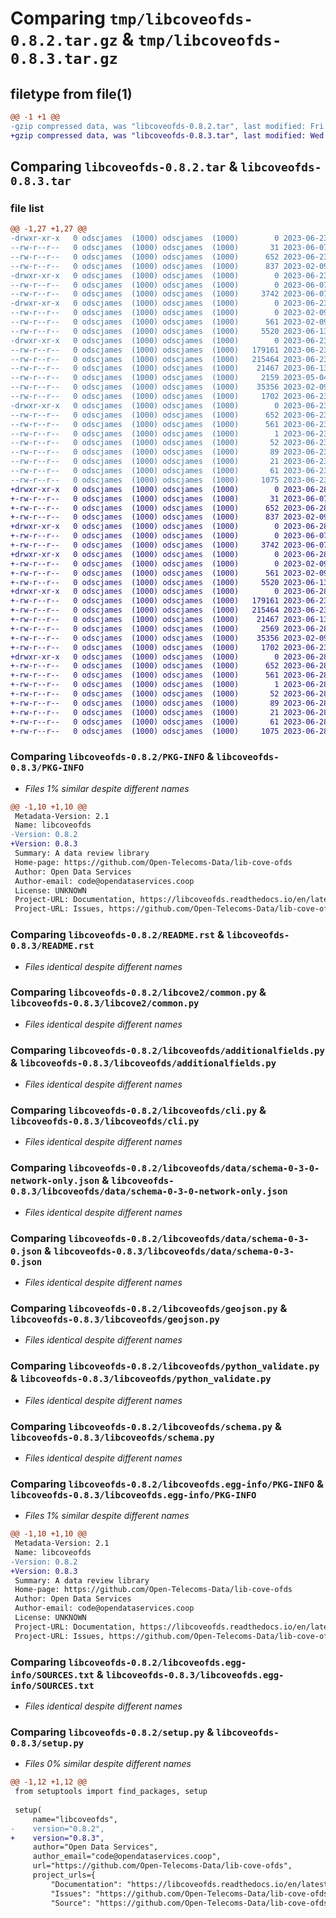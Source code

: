 # Comparing `tmp/libcoveofds-0.8.2.tar.gz` & `tmp/libcoveofds-0.8.3.tar.gz`

## filetype from file(1)

```diff
@@ -1 +1 @@
-gzip compressed data, was "libcoveofds-0.8.2.tar", last modified: Fri Jun 23 16:02:35 2023, max compression
+gzip compressed data, was "libcoveofds-0.8.3.tar", last modified: Wed Jun 28 08:13:08 2023, max compression
```

## Comparing `libcoveofds-0.8.2.tar` & `libcoveofds-0.8.3.tar`

### file list

```diff
@@ -1,27 +1,27 @@
-drwxr-xr-x   0 odscjames  (1000) odscjames  (1000)        0 2023-06-23 16:02:35.642155 libcoveofds-0.8.2/
--rw-r--r--   0 odscjames  (1000) odscjames  (1000)       31 2023-06-07 07:23:52.000000 libcoveofds-0.8.2/MANIFEST.in
--rw-r--r--   0 odscjames  (1000) odscjames  (1000)      652 2023-06-23 16:02:35.642155 libcoveofds-0.8.2/PKG-INFO
--rw-r--r--   0 odscjames  (1000) odscjames  (1000)      837 2023-02-09 08:10:34.000000 libcoveofds-0.8.2/README.rst
-drwxr-xr-x   0 odscjames  (1000) odscjames  (1000)        0 2023-06-23 16:02:35.638155 libcoveofds-0.8.2/libcove2/
--rw-r--r--   0 odscjames  (1000) odscjames  (1000)        0 2023-06-07 07:24:06.000000 libcoveofds-0.8.2/libcove2/__init__.py
--rw-r--r--   0 odscjames  (1000) odscjames  (1000)     3742 2023-06-07 07:24:06.000000 libcoveofds-0.8.2/libcove2/common.py
-drwxr-xr-x   0 odscjames  (1000) odscjames  (1000)        0 2023-06-23 16:02:35.638155 libcoveofds-0.8.2/libcoveofds/
--rw-r--r--   0 odscjames  (1000) odscjames  (1000)        0 2023-02-09 08:10:34.000000 libcoveofds-0.8.2/libcoveofds/__init__.py
--rw-r--r--   0 odscjames  (1000) odscjames  (1000)      561 2023-02-09 08:10:34.000000 libcoveofds-0.8.2/libcoveofds/additionalfields.py
--rw-r--r--   0 odscjames  (1000) odscjames  (1000)     5520 2023-06-13 07:34:18.000000 libcoveofds-0.8.2/libcoveofds/cli.py
-drwxr-xr-x   0 odscjames  (1000) odscjames  (1000)        0 2023-06-23 16:02:35.642155 libcoveofds-0.8.2/libcoveofds/data/
--rw-r--r--   0 odscjames  (1000) odscjames  (1000)   179161 2023-06-23 16:01:20.000000 libcoveofds-0.8.2/libcoveofds/data/schema-0-3-0-network-only.json
--rw-r--r--   0 odscjames  (1000) odscjames  (1000)   215464 2023-06-23 15:26:41.000000 libcoveofds-0.8.2/libcoveofds/data/schema-0-3-0.json
--rw-r--r--   0 odscjames  (1000) odscjames  (1000)    21467 2023-06-13 07:34:18.000000 libcoveofds-0.8.2/libcoveofds/geojson.py
--rw-r--r--   0 odscjames  (1000) odscjames  (1000)     2159 2023-05-04 15:08:13.000000 libcoveofds-0.8.2/libcoveofds/jsonschemavalidate.py
--rw-r--r--   0 odscjames  (1000) odscjames  (1000)    35356 2023-02-09 08:10:34.000000 libcoveofds-0.8.2/libcoveofds/python_validate.py
--rw-r--r--   0 odscjames  (1000) odscjames  (1000)     1702 2023-06-23 16:01:20.000000 libcoveofds-0.8.2/libcoveofds/schema.py
-drwxr-xr-x   0 odscjames  (1000) odscjames  (1000)        0 2023-06-23 16:02:35.642155 libcoveofds-0.8.2/libcoveofds.egg-info/
--rw-r--r--   0 odscjames  (1000) odscjames  (1000)      652 2023-06-23 16:02:35.000000 libcoveofds-0.8.2/libcoveofds.egg-info/PKG-INFO
--rw-r--r--   0 odscjames  (1000) odscjames  (1000)      561 2023-06-23 16:02:35.000000 libcoveofds-0.8.2/libcoveofds.egg-info/SOURCES.txt
--rw-r--r--   0 odscjames  (1000) odscjames  (1000)        1 2023-06-23 16:02:35.000000 libcoveofds-0.8.2/libcoveofds.egg-info/dependency_links.txt
--rw-r--r--   0 odscjames  (1000) odscjames  (1000)       52 2023-06-23 16:02:35.000000 libcoveofds-0.8.2/libcoveofds.egg-info/entry_points.txt
--rw-r--r--   0 odscjames  (1000) odscjames  (1000)       89 2023-06-23 16:02:35.000000 libcoveofds-0.8.2/libcoveofds.egg-info/requires.txt
--rw-r--r--   0 odscjames  (1000) odscjames  (1000)       21 2023-06-23 16:02:35.000000 libcoveofds-0.8.2/libcoveofds.egg-info/top_level.txt
--rw-r--r--   0 odscjames  (1000) odscjames  (1000)       61 2023-06-23 16:02:35.642155 libcoveofds-0.8.2/setup.cfg
--rw-r--r--   0 odscjames  (1000) odscjames  (1000)     1075 2023-06-23 16:01:20.000000 libcoveofds-0.8.2/setup.py
+drwxr-xr-x   0 odscjames  (1000) odscjames  (1000)        0 2023-06-28 08:13:08.607848 libcoveofds-0.8.3/
+-rw-r--r--   0 odscjames  (1000) odscjames  (1000)       31 2023-06-07 07:23:52.000000 libcoveofds-0.8.3/MANIFEST.in
+-rw-r--r--   0 odscjames  (1000) odscjames  (1000)      652 2023-06-28 08:13:08.607848 libcoveofds-0.8.3/PKG-INFO
+-rw-r--r--   0 odscjames  (1000) odscjames  (1000)      837 2023-02-09 08:10:34.000000 libcoveofds-0.8.3/README.rst
+drwxr-xr-x   0 odscjames  (1000) odscjames  (1000)        0 2023-06-28 08:13:08.603848 libcoveofds-0.8.3/libcove2/
+-rw-r--r--   0 odscjames  (1000) odscjames  (1000)        0 2023-06-07 07:24:06.000000 libcoveofds-0.8.3/libcove2/__init__.py
+-rw-r--r--   0 odscjames  (1000) odscjames  (1000)     3742 2023-06-07 07:24:06.000000 libcoveofds-0.8.3/libcove2/common.py
+drwxr-xr-x   0 odscjames  (1000) odscjames  (1000)        0 2023-06-28 08:13:08.603848 libcoveofds-0.8.3/libcoveofds/
+-rw-r--r--   0 odscjames  (1000) odscjames  (1000)        0 2023-02-09 08:10:34.000000 libcoveofds-0.8.3/libcoveofds/__init__.py
+-rw-r--r--   0 odscjames  (1000) odscjames  (1000)      561 2023-02-09 08:10:34.000000 libcoveofds-0.8.3/libcoveofds/additionalfields.py
+-rw-r--r--   0 odscjames  (1000) odscjames  (1000)     5520 2023-06-13 07:34:18.000000 libcoveofds-0.8.3/libcoveofds/cli.py
+drwxr-xr-x   0 odscjames  (1000) odscjames  (1000)        0 2023-06-28 08:13:08.603848 libcoveofds-0.8.3/libcoveofds/data/
+-rw-r--r--   0 odscjames  (1000) odscjames  (1000)   179161 2023-06-23 16:01:20.000000 libcoveofds-0.8.3/libcoveofds/data/schema-0-3-0-network-only.json
+-rw-r--r--   0 odscjames  (1000) odscjames  (1000)   215464 2023-06-23 15:26:41.000000 libcoveofds-0.8.3/libcoveofds/data/schema-0-3-0.json
+-rw-r--r--   0 odscjames  (1000) odscjames  (1000)    21467 2023-06-13 07:34:18.000000 libcoveofds-0.8.3/libcoveofds/geojson.py
+-rw-r--r--   0 odscjames  (1000) odscjames  (1000)     2569 2023-06-28 08:12:28.000000 libcoveofds-0.8.3/libcoveofds/jsonschemavalidate.py
+-rw-r--r--   0 odscjames  (1000) odscjames  (1000)    35356 2023-02-09 08:10:34.000000 libcoveofds-0.8.3/libcoveofds/python_validate.py
+-rw-r--r--   0 odscjames  (1000) odscjames  (1000)     1702 2023-06-23 16:01:20.000000 libcoveofds-0.8.3/libcoveofds/schema.py
+drwxr-xr-x   0 odscjames  (1000) odscjames  (1000)        0 2023-06-28 08:13:08.603848 libcoveofds-0.8.3/libcoveofds.egg-info/
+-rw-r--r--   0 odscjames  (1000) odscjames  (1000)      652 2023-06-28 08:13:08.000000 libcoveofds-0.8.3/libcoveofds.egg-info/PKG-INFO
+-rw-r--r--   0 odscjames  (1000) odscjames  (1000)      561 2023-06-28 08:13:08.000000 libcoveofds-0.8.3/libcoveofds.egg-info/SOURCES.txt
+-rw-r--r--   0 odscjames  (1000) odscjames  (1000)        1 2023-06-28 08:13:08.000000 libcoveofds-0.8.3/libcoveofds.egg-info/dependency_links.txt
+-rw-r--r--   0 odscjames  (1000) odscjames  (1000)       52 2023-06-28 08:13:08.000000 libcoveofds-0.8.3/libcoveofds.egg-info/entry_points.txt
+-rw-r--r--   0 odscjames  (1000) odscjames  (1000)       89 2023-06-28 08:13:08.000000 libcoveofds-0.8.3/libcoveofds.egg-info/requires.txt
+-rw-r--r--   0 odscjames  (1000) odscjames  (1000)       21 2023-06-28 08:13:08.000000 libcoveofds-0.8.3/libcoveofds.egg-info/top_level.txt
+-rw-r--r--   0 odscjames  (1000) odscjames  (1000)       61 2023-06-28 08:13:08.607848 libcoveofds-0.8.3/setup.cfg
+-rw-r--r--   0 odscjames  (1000) odscjames  (1000)     1075 2023-06-28 08:12:28.000000 libcoveofds-0.8.3/setup.py
```

### Comparing `libcoveofds-0.8.2/PKG-INFO` & `libcoveofds-0.8.3/PKG-INFO`

 * *Files 1% similar despite different names*

```diff
@@ -1,10 +1,10 @@
 Metadata-Version: 2.1
 Name: libcoveofds
-Version: 0.8.2
+Version: 0.8.3
 Summary: A data review library
 Home-page: https://github.com/Open-Telecoms-Data/lib-cove-ofds
 Author: Open Data Services
 Author-email: code@opendataservices.coop
 License: UNKNOWN
 Project-URL: Documentation, https://libcoveofds.readthedocs.io/en/latest/
 Project-URL: Issues, https://github.com/Open-Telecoms-Data/lib-cove-ofds/issues
```

### Comparing `libcoveofds-0.8.2/README.rst` & `libcoveofds-0.8.3/README.rst`

 * *Files identical despite different names*

### Comparing `libcoveofds-0.8.2/libcove2/common.py` & `libcoveofds-0.8.3/libcove2/common.py`

 * *Files identical despite different names*

### Comparing `libcoveofds-0.8.2/libcoveofds/additionalfields.py` & `libcoveofds-0.8.3/libcoveofds/additionalfields.py`

 * *Files identical despite different names*

### Comparing `libcoveofds-0.8.2/libcoveofds/cli.py` & `libcoveofds-0.8.3/libcoveofds/cli.py`

 * *Files identical despite different names*

### Comparing `libcoveofds-0.8.2/libcoveofds/data/schema-0-3-0-network-only.json` & `libcoveofds-0.8.3/libcoveofds/data/schema-0-3-0-network-only.json`

 * *Files identical despite different names*

### Comparing `libcoveofds-0.8.2/libcoveofds/data/schema-0-3-0.json` & `libcoveofds-0.8.3/libcoveofds/data/schema-0-3-0.json`

 * *Files identical despite different names*

### Comparing `libcoveofds-0.8.2/libcoveofds/geojson.py` & `libcoveofds-0.8.3/libcoveofds/geojson.py`

 * *Files identical despite different names*

### Comparing `libcoveofds-0.8.2/libcoveofds/python_validate.py` & `libcoveofds-0.8.3/libcoveofds/python_validate.py`

 * *Files identical despite different names*

### Comparing `libcoveofds-0.8.2/libcoveofds/schema.py` & `libcoveofds-0.8.3/libcoveofds/schema.py`

 * *Files identical despite different names*

### Comparing `libcoveofds-0.8.2/libcoveofds.egg-info/PKG-INFO` & `libcoveofds-0.8.3/libcoveofds.egg-info/PKG-INFO`

 * *Files 1% similar despite different names*

```diff
@@ -1,10 +1,10 @@
 Metadata-Version: 2.1
 Name: libcoveofds
-Version: 0.8.2
+Version: 0.8.3
 Summary: A data review library
 Home-page: https://github.com/Open-Telecoms-Data/lib-cove-ofds
 Author: Open Data Services
 Author-email: code@opendataservices.coop
 License: UNKNOWN
 Project-URL: Documentation, https://libcoveofds.readthedocs.io/en/latest/
 Project-URL: Issues, https://github.com/Open-Telecoms-Data/lib-cove-ofds/issues
```

### Comparing `libcoveofds-0.8.2/libcoveofds.egg-info/SOURCES.txt` & `libcoveofds-0.8.3/libcoveofds.egg-info/SOURCES.txt`

 * *Files identical despite different names*

### Comparing `libcoveofds-0.8.2/setup.py` & `libcoveofds-0.8.3/setup.py`

 * *Files 0% similar despite different names*

```diff
@@ -1,12 +1,12 @@
 from setuptools import find_packages, setup
 
 setup(
     name="libcoveofds",
-    version="0.8.2",
+    version="0.8.3",
     author="Open Data Services",
     author_email="code@opendataservices.coop",
     url="https://github.com/Open-Telecoms-Data/lib-cove-ofds",
     project_urls={
         "Documentation": "https://libcoveofds.readthedocs.io/en/latest/",
         "Issues": "https://github.com/Open-Telecoms-Data/lib-cove-ofds/issues",
         "Source": "https://github.com/Open-Telecoms-Data/lib-cove-ofds",
```

